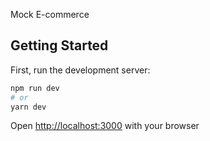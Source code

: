 Mock E-commerce

## Getting Started

First, run the development server:

```bash
npm run dev
# or
yarn dev
```

Open [http://localhost:3000](http://localhost:3000) with your browser 


